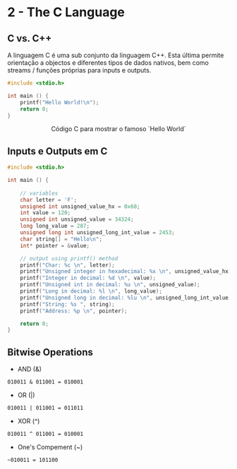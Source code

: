 # 2 - The C Language

## C vs. C++

A linguagem C é uma sub conjunto da linguagem C++. Esta última permite orientação a objectos e diferentes tipos de dados nativos, bem como streams / funções próprias para inputs e outputs.

```c
#include <stdio.h>

int main () {
    printf("Hello World!\n");
    return 0;
}
```
<p align = "center">Código C para mostrar o famoso `Hello World`</p>

## Inputs e Outputs em C

```c
#include <stdio.h>

int main () {
    
    // variables
    char letter = 'F';
    unsigned int unsigned_value_hx = 0x68;
    int value = 120;
    unsigned int unsigned_value = 34324;
    long long_value = 287;
    unsigned long int unsigned_long_int_value = 2453;
    char string[] = "Hello\n";
    int* pointer = &value;

    // output using printf() method
    printf("Char: %c \n", letter);
    printf("Unsigned integer in hexadecimal: %x \n", unsigned_value_hx);
    printf("Integer in decimal: %d \n", value);
    printf("Unsigned int in decimal: %u \n", unsigned_value);
    printf("Long in decimal: %l \n", long_value);
    printf("Unsigned long in decimal: %lu \n", unsigned_long_int_value);
    printf("String: %s ", string);
    printf("Address: %p \n", pointer);

    return 0;
}
```

## Bitwise Operations

- AND (&)

```note
010011 & 011001 = 010001
```

- OR (|)

```note
010011 | 011001 = 011011
```

- XOR (^)

```note
010011 ^ 011001 = 010001
```

- One's Compement (~)

```note
~010011 = 101100
```

